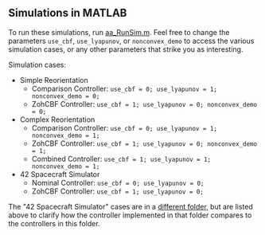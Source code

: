 ## Simulations in MATLAB

To run these simulations, run [aa_RunSim.m](aa_RunSim.m). Feel free to change the parameters `use_cbf`, `use_lyapunov`, or `nonconvex_demo` to access the various simulation cases, or any other parameters that strike you as interesting.

Simulation cases:
* Simple Reorientation
	* Comparison Controller: `use_cbf = 0; use_lyapunov = 1; nonconvex_demo = 0;`
	* ZohCBF Controller: `use_cbf = 1; use_lyapunov = 0; nonconvex_demo = 0;`
* Complex Reorientation
	* Comparison Controller: `use_cbf = 0; use_lyapunov = 1; nonconvex_demo = 1;`
	* ZohCBF Controller: `use_cbf = 1; use_lyapunov = 0; nonconvex_demo = 1;`
	* Combined Controller: `use_cbf = 1; use_lyapunov = 1; nonconvex_demo = 1;`
* 42 Spacecraft Simulator
	* Nominal Controller: `use_cbf = 0; use_lyapunov = 0;`
	* ZohCBF Controller: `use_cbf = 1; use_lyapunov = 0;`
	
The "42 Spacecraft Simulator" cases are in a [different folder](../42), but are listed above to clarify how the controller implemented in that folder compares to the controllers in this folder.